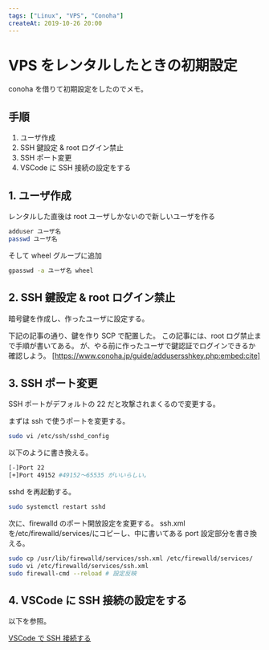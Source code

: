 ```yaml
---
tags: ["Linux", "VPS", "Conoha"]
createAt: 2019-10-26 20:00
---
```


# VPS をレンタルしたときの初期設定

conoha を借りて初期設定をしたのでメモ。

## 手順

1. ユーザ作成
2. SSH 鍵設定 & root ログイン禁止
3. SSH ポート変更
4. VSCode に SSH 接続の設定をする

## 1. ユーザ作成

レンタルした直後は root ユーザしかないので新しいユーザを作る

```sh
adduser ユーザ名
passwd ユーザ名
```

そして wheel グループに追加

```sh
gpasswd -a ユーザ名 wheel
```

## 2. SSH 鍵設定 & root ログイン禁止

暗号鍵を作成し、作ったユーザに設定する。

下記の記事の通り、鍵を作り SCP で配置した。
この記事には、root ログ禁止まで手順が書いてある。
が、やる前に作ったユーザで鍵認証でログインできるか確認しよう。
[https://www.conoha.jp/guide/addusersshkey.php:embed:cite]

## 3. SSH ポート変更

SSH ポートがデフォルトの 22 だと攻撃されまくるので変更する。

まずは ssh で使うポートを変更する。

```sh
sudo vi /etc/ssh/sshd_config
```

以下のように書き換える。

```sh
[-]Port 22
[+]Port 49152 #49152〜65535 がいいらしい。
```

sshd を再起動する。

```sh
sudo systemctl restart sshd
```

次に、firewalld のポート開放設定を変更する。
ssh.xml を/etc/firewalld/services/にコピーし、中に書いてある port 設定部分を書き換える。

```sh
sudo cp /usr/lib/firewalld/services/ssh.xml /etc/firewalld/services/
sudo vi /etc/firewalld/services/ssh.xml
sudo firewall-cmd --reload # 設定反映
```

## 4. VSCode に SSH 接続の設定をする

以下を参照。

[VSCode で SSH 接続する](/posts/2019/10/26/ssh-connection-with-vscode.html)
